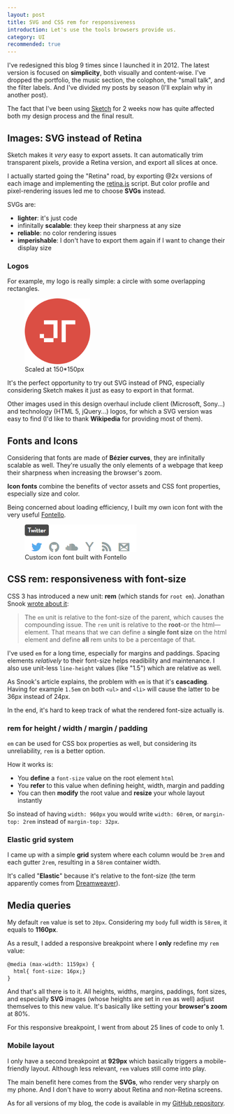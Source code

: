 ```yaml
---
layout: post
title: SVG and CSS rem for responsiveness
introduction: Let's use the tools browsers provide us.
category: UI
recommended: true
---
```


I've redesigned this blog 9 times since I launched it in 2012. The latest version is focused on **simplicity**, both visually and content-wise. I've dropped the portfolio, the music section, the colophon, the "small talk", and the filter labels. And I've divided my posts by season (I'll explain why in another post).

The fact that I've been using [Sketch](http://bohemiancoding.com/sketch/) for 2 weeks now has quite affected both my design process and the final result.

## Images: SVG instead of Retina

Sketch makes it *very* easy to export assets. It can automatically trim transparent pixels, provide a Retina version, and export all slices at once.

I actually started going the "Retina" road, by exporting @2x versions of each image and implementing the [retina.js](http://retinajs.com/) script. But color profile and pixel-rendering issues led me to choose **SVGs** instead.

SVGs are:

* **lighter**: it's just code
* infinitally **scalable**: they keep their sharpness at any size
* **reliable**: no color rendering issues
* **imperishable**: I don't have to export them again if I want to change their display size

### Logos

For example, my logo is really simple: a circle with some overlapping rectangles.

<figure>
  <img alt="JT logo" src="/images/logo.svg" style="height: 150px;"><br>
  <figcaption>Scaled at 150*150px</figcaption>
</figure>

It's the perfect opportunity to try out SVG instead of PNG, especially considering Sketch makes it just as easy to export in that format.

Other images used in this design overhaul include client (Microsoft, Sony...) and technology (HTML 5, jQuery...) logos, for which a SVG version was easy to find (I'd like to thank **Wikipedia** for providing most of them).

## Fonts and Icons

Considering that fonts are made of **Bézier curves**, they are infinitally scalable as well. They're usually the only elements of a webpage that keep their sharpness when increasing the browser's zoom.

**Icon fonts** combine the benefits of vector assets and CSS font properties, especially size and color.

Being concerned about loading efficiency, I built my own icon font with the very useful [Fontello](http://fontello.com/).

<figure>
  <img alt="Custom icon font with Fontello" src="/images/custom-icon-font.png"><br>
  <figcaption>Custom icon font built with Fontello</figcaption>
</figure>

## CSS rem: responsiveness with font-size

CSS 3 has introduced a new unit: **rem** (which stands for `root em`). Jonathan Snook [wrote about it](http://snook.ca/archives/html_and_css/font-size-with-rem):

> The `em` unit is relative to the font-size of the parent, which causes the compounding issue. The `rem` unit is relative to the **root**-or the html—element. That means that we can define a **single font size** on the html element and define **all** rem units to be a percentage of that.

I've used `em` for a long time, especially for margins and paddings. Spacing elements *relatively* to their font-size helps readibility and maintenance. I also use unit-less `line-height` values (like "1.5") which are relative as well.

As Snook's article explains, the problem with `em` is that it's **cascading**. Having for example `1.5em` on both `<ul>` and `<li>` will cause the latter to be 36px instead of 24px. 

In the end, it's hard to keep track of what the rendered font-size actually is.

### rem for height / width / margin / padding

`em` can be used for CSS box properties as well, but considering its unreliability, `rem` is a better option.

How it works is:

* You **define** a `font-size` value on the root element `html`
* You **refer** to this value when defining height, width, margin and padding
* You can then **modify** the root value and **resize** your whole layout instantly

So instead of having `width: 960px` you would write `width: 60rem`, or `margin-top: 2rem` instead of `margin-top: 32px`.

### Elastic grid system

I came up with a simple **grid** system where each column would be `3rem` and each gutter `2rem`, resulting in a `58rem` container width.

It's called "**Elastic**" because it's relative to the font-size (the term apparently comes from [Dreamweaver](http://www.thesitewizard.com/webdesign/liquid-elastic-fixed-relative-layout.shtml)).

## Media queries

My default `rem` value is set to `20px`. Considering my `body` full width is `58rem`, it equals to **1160px**.

As a result, I added a responsive breakpoint where I **only** redefine my `rem` value:

    @media (max-width: 1159px) {
      html{ font-size: 16px;}
    }

And that's all there is to it. All heights, widths, margins, paddings, font sizes, and especially **SVG** images (whose heights are set in `rem` as well) adjust themselves to this new value. It's basically like setting your **browser's zoom** at 80%.

For this responsive breakpoint, I went from about 25 lines of code to only 1.

### Mobile layout

I only have a second breakpoint at **929px** which basically triggers a mobile-friendly layout. Although less relevant, `rem` values still come into play.

The main benefit here comes from the **SVGs**, who render very sharply on my phone. And I don't have to worry about Retina and non-Retina screens.

As for all versions of my blog, the code is available in my [GitHub repository](https://github.com/jgthms/jgthms.github.io).